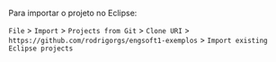 Para importar o projeto no Eclipse:

`File` > `Import` > `Projects from Git` > `Clone URI` > `https://github.com/rodrigorgs/engsoft1-exemplos` > `Import existing Eclipse projects`

